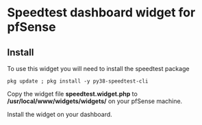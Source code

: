 # Speedtest dashboard widget for pfSense

## Install

To use this widget you will need to install the speedtest package

```
pkg update ; pkg install -y py38-speedtest-cli
```

Copy the widget file **speedtest.widget.php** to **/usr/local/www/widgets/widgets/** on your pfSense machine.

Install the widget on your dashboard.

